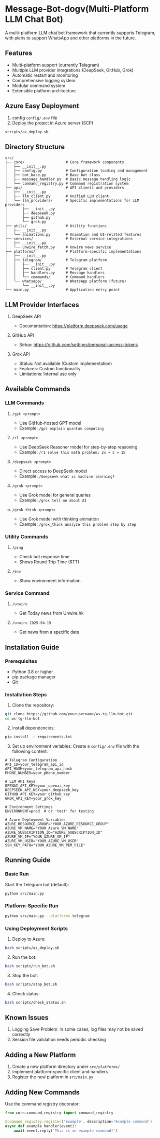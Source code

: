 # Message-Bot-dogv(Multi-Platform LLM Chat Bot)

A multi-platform LLM chat bot framework that currently supports Telegram, with plans to support WhatsApp and other platforms in the future.

## Features

- Multi-platform support (currently Telegram)
- Multiple LLM provider integrations (DeepSeek, GitHub, Grok)
- Automatic restart and monitoring
- Comprehensive logging system
- Modular command system
- Extensible platform architecture

## Azure Easy Deployment 
1. config `config/.env` file
2. Deploy the project in Azure server (SCP)
```bash
scripts/az_deploy.sh
```

## Directory Structure

```
src/
├── core/                   # Core framework components
│   ├── __init__.py
│   ├── config.py           # Configuration loading and management
│   ├── bot_base.py         # Base bot class
│   ├── message_handler.py  # Basic message handling logic
│   └── command_registry.py # Command registration system
├── api/                    # API clients and providers
│   ├── __init__.py
│   ├── llm_client.py       # Unified LLM client
│   └── llm_providers/      # Specific implementations for LLM providers
│       ├── __init__.py
│       ├── deepseek.py
│       ├── github.py
│       └── grok.py
├── utils/                  # Utility functions
│   ├── __init__.py
│   └── animations.py       # Animation and UI-related features
├── services/               # External service integrations
│   ├── __init__.py
│   └── unwire_fetch.py     # Unwire news service
├── platforms/              # Platform-specific implementations
│   ├── __init__.py
│   ├── telegram/           # Telegram platform
│   │   ├── __init__.py
│   │   ├── client.py       # Telegram client
│   │   ├── handlers.py     # Message handlers
│   │   └── commands/       # Command handlers
│   └── whatsapp/           # WhatsApp platform (future)
│       └── __init__.py
└── main.py                 # Application entry point
```

## LLM Provider Interfaces

1. DeepSeek API
   - Documentation: https://platform.deepseek.com/usage

2. GitHub API
   - Setup: https://github.com/settings/personal-access-tokens

3. Grok API
   - Status: Not available (Custom implementation)
   - Features: Custom functionality
   - Limitations: Internal use only

## Available Commands

### LLM Commands
1. `/gpt <prompt>`
   - Use GitHub-hosted GPT model
   - Example: `/gpt explain quantum computing`

2. `/r1 <prompt>`
   - Use DeepSeek Reasoner model for step-by-step reasoning
   - Example: `/r1 solve this math problem: 2x + 5 = 15`

3. `/deepseek <prompt>`
   - Direct access to DeepSeek model
   - Example: `/deepseek what is machine learning?`

4. `/grok <prompt>`
   - Use Grok model for general queries
   - Example: `/grok tell me about AI`

5. `/grok_think <prompt>`
   - Use Grok model with thinking animation
   - Example: `/grok_think analyze this problem step by step`

### Utility Commands
1. `/ping`
   - Check bot response time
   - Shows Round Trip Time (RTT)

2. `/env`
   - Show environment information

### Service Command
1. `/unwire`
   - Get Today news from Unwire.hk

2. `/unwire 2025-04-15`
   - Get news from a specific date


## Installation Guide

### Prerequisites
- Python 3.8 or higher
- pip package manager
- Git

### Installation Steps

1. Clone the repository:
```bash
git clone https://github.com/yourusername/ws-tg-llm-bot.git
cd ws-tg-llm-bot
```

2. Install dependencies:
```bash
pip install -r requirements.txt
```

3. Set up environment variables:
Create a `config/.env` file with the following content:
```env
# Telegram Configuration
API_ID=your_telegram_api_id
API_HASH=your_telegram_api_hash
PHONE_NUMBER=your_phone_number

# LLM API Keys
OPENAI_API_KEY=your_openai_key
DEEPSEEK_API_KEY=your_deepseek_key
GITHUB_API_KEY=your_github_key
GROK_API_KEY=your_grok_key

# Environment Settings
ENVIRONMENT=prod  # or 'test' for testing

# Azure Deployment Variables
AZURE_RESOURCE_GROUP="YOUR_AZURE_RESOURCE_GROUP"
AZURE_VM_NAME="YOUR_Azure_VM_NAME"
AZURE_SUBSCRIPTION_ID="AZURE_SUBSCRIPTION_ID"
AZURE_VM_IP="YOUR_AZURE_VM_IP"
AZURE_VM_USER="YOUR_AZURE_VM_USER"
SSH_KEY_PATH="YOUR_AZURE_VM_PEM_FILE"
```

## Running Guide

### Basic Run
Start the Telegram bot (default):
```bash
python src/main.py
```

### Platform-Specific Run
```bash
python src/main.py --platforms telegram
```

### Using Deployment Scripts
1. Deploy to Azure:
```bash
bash scripts/az_deploy.sh
```

2. Run the bot:
```bash
bash scripts/run_bot.sh
```

3. Stop the bot:
```bash
bash scripts/stop_bot.sh
```

4. Check status:
```bash
bash scripts/check_status.sh
```

## Known Issues
1. Logging Save Problem: In some cases, log files may not be saved correctly
2. Session file validation needs periodic checking


## Adding a New Platform

1. Create a new platform directory under `src/platforms/`
2. Implement platform-specific client and handlers
3. Register the new platform in `src/main.py`

## Adding New Commands

Use the command registry decorator:
```python
from core.command_registry import command_registry

@command_registry.register('example', description='Example command')
async def example_handler(event):
    await event.reply('This is an example command!')
```
